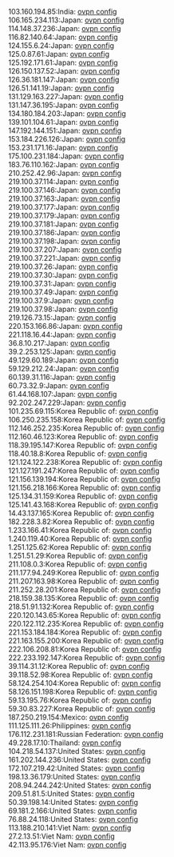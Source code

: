 103.160.194.85:India: [ovpn config](vpn/103_160_194_85.ovpn)  
106.165.234.113:Japan: [ovpn config](vpn/106_165_234_113.ovpn)  
114.148.37.236:Japan: [ovpn config](vpn/114_148_37_236.ovpn)  
116.82.140.64:Japan: [ovpn config](vpn/116_82_140_64.ovpn)  
124.155.6.24:Japan: [ovpn config](vpn/124_155_6_24.ovpn)  
125.0.87.61:Japan: [ovpn config](vpn/125_0_87_61.ovpn)  
125.192.171.61:Japan: [ovpn config](vpn/125_192_171_61.ovpn)  
126.150.137.52:Japan: [ovpn config](vpn/126_150_137_52.ovpn)  
126.36.181.147:Japan: [ovpn config](vpn/126_36_181_147.ovpn)  
126.51.141.19:Japan: [ovpn config](vpn/126_51_141_19.ovpn)  
131.129.163.227:Japan: [ovpn config](vpn/131_129_163_227.ovpn)  
131.147.36.195:Japan: [ovpn config](vpn/131_147_36_195.ovpn)  
134.180.184.203:Japan: [ovpn config](vpn/134_180_184_203.ovpn)  
139.101.104.61:Japan: [ovpn config](vpn/139_101_104_61.ovpn)  
147.192.144.151:Japan: [ovpn config](vpn/147_192_144_151.ovpn)  
153.184.226.126:Japan: [ovpn config](vpn/153_184_226_126.ovpn)  
153.231.171.16:Japan: [ovpn config](vpn/153_231_171_16.ovpn)  
175.100.231.184:Japan: [ovpn config](vpn/175_100_231_184.ovpn)  
183.76.110.162:Japan: [ovpn config](vpn/183_76_110_162.ovpn)  
210.252.42.96:Japan: [ovpn config](vpn/210_252_42_96.ovpn)  
219.100.37.114:Japan: [ovpn config](vpn/219_100_37_114.ovpn)  
219.100.37.146:Japan: [ovpn config](vpn/219_100_37_146.ovpn)  
219.100.37.163:Japan: [ovpn config](vpn/219_100_37_163.ovpn)  
219.100.37.177:Japan: [ovpn config](vpn/219_100_37_177.ovpn)  
219.100.37.179:Japan: [ovpn config](vpn/219_100_37_179.ovpn)  
219.100.37.181:Japan: [ovpn config](vpn/219_100_37_181.ovpn)  
219.100.37.186:Japan: [ovpn config](vpn/219_100_37_186.ovpn)  
219.100.37.198:Japan: [ovpn config](vpn/219_100_37_198.ovpn)  
219.100.37.207:Japan: [ovpn config](vpn/219_100_37_207.ovpn)  
219.100.37.221:Japan: [ovpn config](vpn/219_100_37_221.ovpn)  
219.100.37.26:Japan: [ovpn config](vpn/219_100_37_26.ovpn)  
219.100.37.30:Japan: [ovpn config](vpn/219_100_37_30.ovpn)  
219.100.37.31:Japan: [ovpn config](vpn/219_100_37_31.ovpn)  
219.100.37.49:Japan: [ovpn config](vpn/219_100_37_49.ovpn)  
219.100.37.9:Japan: [ovpn config](vpn/219_100_37_9.ovpn)  
219.100.37.98:Japan: [ovpn config](vpn/219_100_37_98.ovpn)  
219.126.73.15:Japan: [ovpn config](vpn/219_126_73_15.ovpn)  
220.153.166.86:Japan: [ovpn config](vpn/220_153_166_86.ovpn)  
221.118.16.44:Japan: [ovpn config](vpn/221_118_16_44.ovpn)  
36.8.10.217:Japan: [ovpn config](vpn/36_8_10_217.ovpn)  
39.2.253.125:Japan: [ovpn config](vpn/39_2_253_125.ovpn)  
49.129.60.189:Japan: [ovpn config](vpn/49_129_60_189.ovpn)  
59.129.212.24:Japan: [ovpn config](vpn/59_129_212_24.ovpn)  
60.139.31.116:Japan: [ovpn config](vpn/60_139_31_116.ovpn)  
60.73.32.9:Japan: [ovpn config](vpn/60_73_32_9.ovpn)  
61.44.168.107:Japan: [ovpn config](vpn/61_44_168_107.ovpn)  
92.202.247.229:Japan: [ovpn config](vpn/92_202_247_229.ovpn)  
101.235.69.115:Korea Republic of: [ovpn config](vpn/101_235_69_115.ovpn)  
106.250.235.158:Korea Republic of: [ovpn config](vpn/106_250_235_158.ovpn)  
112.146.252.235:Korea Republic of: [ovpn config](vpn/112_146_252_235.ovpn)  
112.160.46.123:Korea Republic of: [ovpn config](vpn/112_160_46_123.ovpn)  
118.39.195.147:Korea Republic of: [ovpn config](vpn/118_39_195_147.ovpn)  
118.40.18.8:Korea Republic of: [ovpn config](vpn/118_40_18_8.ovpn)  
121.124.122.238:Korea Republic of: [ovpn config](vpn/121_124_122_238.ovpn)  
121.127.191.247:Korea Republic of: [ovpn config](vpn/121_127_191_247.ovpn)  
121.156.139.194:Korea Republic of: [ovpn config](vpn/121_156_139_194.ovpn)  
121.156.218.166:Korea Republic of: [ovpn config](vpn/121_156_218_166.ovpn)  
125.134.31.159:Korea Republic of: [ovpn config](vpn/125_134_31_159.ovpn)  
125.141.43.168:Korea Republic of: [ovpn config](vpn/125_141_43_168.ovpn)  
14.43.137.165:Korea Republic of: [ovpn config](vpn/14_43_137_165.ovpn)  
182.228.3.82:Korea Republic of: [ovpn config](vpn/182_228_3_82.ovpn)  
1.233.166.41:Korea Republic of: [ovpn config](vpn/1_233_166_41.ovpn)  
1.240.119.40:Korea Republic of: [ovpn config](vpn/1_240_119_40.ovpn)  
1.251.125.62:Korea Republic of: [ovpn config](vpn/1_251_125_62.ovpn)  
1.251.51.29:Korea Republic of: [ovpn config](vpn/1_251_51_29.ovpn)  
211.108.0.3:Korea Republic of: [ovpn config](vpn/211_108_0_3.ovpn)  
211.177.94.249:Korea Republic of: [ovpn config](vpn/211_177_94_249.ovpn)  
211.207.163.98:Korea Republic of: [ovpn config](vpn/211_207_163_98.ovpn)  
211.252.28.201:Korea Republic of: [ovpn config](vpn/211_252_28_201.ovpn)  
218.159.38.135:Korea Republic of: [ovpn config](vpn/218_159_38_135.ovpn)  
218.51.91.132:Korea Republic of: [ovpn config](vpn/218_51_91_132.ovpn)  
220.120.143.65:Korea Republic of: [ovpn config](vpn/220_120_143_65.ovpn)  
220.122.112.235:Korea Republic of: [ovpn config](vpn/220_122_112_235.ovpn)  
221.153.184.184:Korea Republic of: [ovpn config](vpn/221_153_184_184.ovpn)  
221.163.155.200:Korea Republic of: [ovpn config](vpn/221_163_155_200.ovpn)  
222.106.208.81:Korea Republic of: [ovpn config](vpn/222_106_208_81.ovpn)  
222.233.192.147:Korea Republic of: [ovpn config](vpn/222_233_192_147.ovpn)  
39.114.31.12:Korea Republic of: [ovpn config](vpn/39_114_31_12.ovpn)  
39.118.52.98:Korea Republic of: [ovpn config](vpn/39_118_52_98.ovpn)  
58.124.254.104:Korea Republic of: [ovpn config](vpn/58_124_254_104.ovpn)  
58.126.151.198:Korea Republic of: [ovpn config](vpn/58_126_151_198.ovpn)  
59.13.195.76:Korea Republic of: [ovpn config](vpn/59_13_195_76.ovpn)  
59.30.83.227:Korea Republic of: [ovpn config](vpn/59_30_83_227.ovpn)  
187.250.219.154:Mexico: [ovpn config](vpn/187_250_219_154.ovpn)  
111.125.111.26:Philippines: [ovpn config](vpn/111_125_111_26.ovpn)  
176.112.231.181:Russian Federation: [ovpn config](vpn/176_112_231_181.ovpn)  
49.228.17.10:Thailand: [ovpn config](vpn/49_228_17_10.ovpn)  
104.218.54.137:United States: [ovpn config](vpn/104_218_54_137.ovpn)  
161.202.144.236:United States: [ovpn config](vpn/161_202_144_236.ovpn)  
172.107.219.42:United States: [ovpn config](vpn/172_107_219_42.ovpn)  
198.13.36.179:United States: [ovpn config](vpn/198_13_36_179.ovpn)  
208.94.244.242:United States: [ovpn config](vpn/208_94_244_242.ovpn)  
209.51.81.5:United States: [ovpn config](vpn/209_51_81_5.ovpn)  
50.39.198.14:United States: [ovpn config](vpn/50_39_198_14.ovpn)  
69.181.2.166:United States: [ovpn config](vpn/69_181_2_166.ovpn)  
76.88.24.118:United States: [ovpn config](vpn/76_88_24_118.ovpn)  
113.188.210.141:Viet Nam: [ovpn config](vpn/113_188_210_141.ovpn)  
27.2.13.51:Viet Nam: [ovpn config](vpn/27_2_13_51.ovpn)  
42.113.95.176:Viet Nam: [ovpn config](vpn/42_113_95_176.ovpn)  
